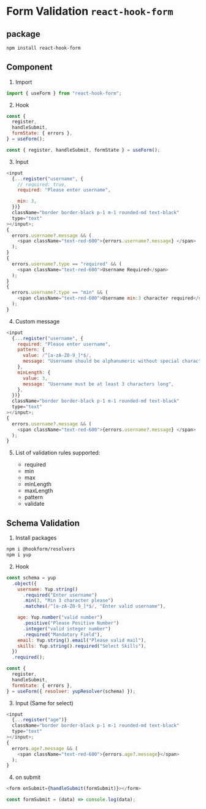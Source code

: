 # Form Validation `react-hook-form`

## package

```bash
npm install react-hook-form
```

## Component

1. Import

```js
import { useForm } from "react-hook-form";
```

2. Hook

```js
const {
  register,
  handleSubmit,
  formState: { errors },
} = useForm();
```

```js
const { register, handleSubmit, formState } = useForm();
```

3. Input

```js
<input
  {...register("username", {
    // required: true,
    required: "Please enter username",

    min: 3,
  })}
  className="border border-black p-1 m-1 rounded-md text-black"
  type="text"
></input>;
{
  errors.username?.message && (
    <span className="text-red-600">{errors.username?.message} </span>
  );
}
{
  errors.username?.type == "required" && (
    <span className="text-red-600">Username Required</span>
  );
}
{
  errors.username?.type == "min" && (
    <span className="text-red-600">Username min:3 character required</span>
  );
}
```

4. Custom message

```js
<input
  {...register("username", {
    required: "Please enter username",
    pattern: {
      value: /^[a-zA-Z0-9_]*$/,
      message: "Username should be alphanumeric without special characters",
    },
    minLength: {
      value: 3,
      message: "Username must be at least 3 characters long",
    },
  })}
  className="border border-black p-1 m-1 rounded-md text-black"
  type="text"
></input>;
{
  errors.username?.message && (
    <span className="text-red-600">{errors.username?.message} </span>
  );
}
```

5. List of validation rules supported:

   - required
   - min
   - max
   - minLength
   - maxLength
   - pattern
   - validate

## Schema Validation

1. Install packages

```bash
npm i @hookform/resolvers
npm i yup
```

2. Hook

```js
const schema = yup
  .object({
    username: Yup.string()
      .required("Enter username")
      .min(3, "Min 3 character please")
      .matches(/^[a-zA-Z0-9_]*$/, "Enter valid username"),

    age: Yup.number("valid number")
      .positive("Please Positive Number")
      .integer("valid integer number")
      .required("Mandatory Field"),
    email: Yup.string().email("Please valid mail"),
    skills: Yup.string().required("Select Skills"),
  })
  .required();

const {
  register,
  handleSubmit,
  formState: { errors },
} = useForm({ resolver: yupResolver(schema) });
```

3. Input (Same for select)

```js
<input
  {...register("age")}
  className="border border-black p-1 m-1 rounded-md text-black"
  type="text"
></input>;
{
  errors.age?.message && (
    <span className="text-red-600">{errors.age?.message}</span>
  );
}
```

4. on submit

```js
<form onSubmit={handleSubmit(formSubmit)}></form>
```

```js
const formSubmit = (data) => console.log(data);
```
